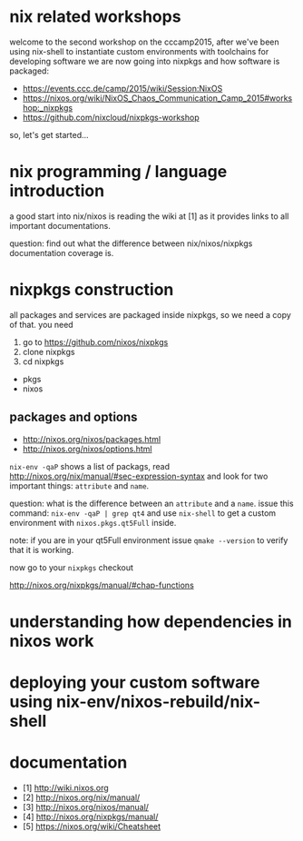 # nix related workshops

welcome to the second workshop on the cccamp2015, after we've been using nix-shell to instantiate custom environments with toolchains for 
developing software we are now going into nixpkgs and how software is packaged:

* https://events.ccc.de/camp/2015/wiki/Session:NixOS
* https://nixos.org/wiki/NixOS_Chaos_Communication_Camp_2015#workshop:_nixpkgs
* https://github.com/nixcloud/nixpkgs-workshop

so, let's get started...

# nix programming / language introduction

a good start into nix/nixos is reading the wiki at [1] as it provides links to all important documentations. 

question: find out what the difference between nix/nixos/nixpkgs documentation coverage is. 

# nixpkgs construction

all packages and services are packaged inside nixpkgs, so we need a copy of that. you need

1. go to https://github.com/nixos/nixpkgs
2. clone nixpkgs
3. cd nixpkgs


* pkgs
* nixos


## packages and options
* http://nixos.org/nixos/packages.html
* http://nixos.org/nixos/options.html

`nix-env -qaP` shows a list of packags, read http://nixos.org/nix/manual/#sec-expression-syntax and look for two important things: `attribute` and `name`.

question: what is the difference between an `attribute` and a `name`. issue this command: `nix-env -qaP | grep qt4` and use `nix-shell` to 
get a custom environment with `nixos.pkgs.qt5Full` inside. 

note: if you are in your qt5Full environment issue `qmake --version` to verify that it is working.

now go to your `nixpkgs` checkout 



http://nixos.org/nixpkgs/manual/#chap-functions

# understanding how dependencies in nixos work
# deploying your custom software using nix-env/nixos-rebuild/nix-shell

# documentation

* [1] http://wiki.nixos.org
* [2] http://nixos.org/nix/manual/
* [3] http://nixos.org/nixos/manual/
* [4] http://nixos.org/nixpkgs/manual/
* [5] https://nixos.org/wiki/Cheatsheet

